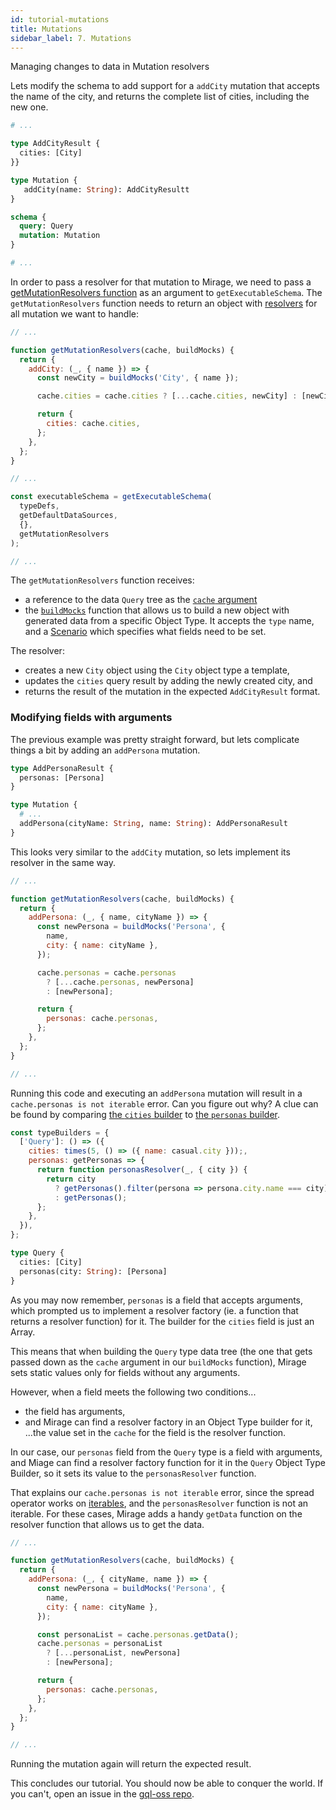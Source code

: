 ```yaml
---
id: tutorial-mutations
title: Mutations
sidebar_label: 7. Mutations
---
```


Managing changes to data in Mutation resolvers

Lets modify the schema to add support for a `addCity` mutation that accepts the name of the city, and returns the complete list of cities, including the new one.

```graphql
# ...

type AddCityResult {
  cities: [City]
}}

type Mutation {
   addCity(name: String): AddCityResultt
}

schema {
  query: Query
  mutation: Mutation
}

# ...
```

In order to pass a resolver for that mutation to Mirage, we need to pass a [getMutationResolvers function](/docs/api-get-executable-schema#getmutationresolverscache-buildmocks-context) as an argument to `getExecutableSchema`. The `getMutationResolvers` function needs to return an object with [resolvers](/docs/glossary#resolver) for all mutation we want to handle:

```javascript
// ...

function getMutationResolvers(cache, buildMocks) {
  return {
    addCity: (_, { name }) => {
      const newCity = buildMocks('City', { name });

      cache.cities = cache.cities ? [...cache.cities, newCity] : [newCity];

      return {
        cities: cache.cities,
      };
    },
  };
}

// ...

const executableSchema = getExecutableSchema(
  typeDefs,
  getDefaultDataSources,
  {},
  getMutationResolvers
);

// ...
```

The `getMutationResolvers` function receives:

- a reference to the data `Query` tree as the [`cache` argument](/docs/api-get-executable-schema#cache)
- the [`buildMocks`](/docs/api-build-mocks) function that allows us to build a new object with generated data from a specific Object Type. It accepts the `type` name, and a [Scenario](/docs/scenario) which specifies what fields need to be set.

The resolver:

- creates a new `City` object using the `City` object type a template,
- updates the `cities` query result by adding the newly created city, and
- returns the result of the mutation in the expected `AddCityResult` format.

### Modifying fields with arguments

The previous example was pretty straight forward, but lets complicate things a bit by adding an `addPersona` mutation.

```graphql
type AddPersonaResult {
  personas: [Persona]
}

type Mutation {
  # ...
  addPersona(cityName: String, name: String): AddPersonaResult
}
```

This looks very similar to the `addCity` mutation, so lets implement its resolver in the same way.

```javascript
// ...

function getMutationResolvers(cache, buildMocks) {
  return {
    addPersona: (_, { name, cityName }) => {
      const newPersona = buildMocks('Persona', {
        name,
        city: { name: cityName },
      });

      cache.personas = cache.personas
        ? [...cache.personas, newPersona]
        : [newPersona];

      return {
        personas: cache.personas,
      };
    },
  };
}

// ...
```

Running this code and executing an `addPersona` mutation will result in a `cache.personas is not iterable` error. Can you figure out why? A clue can be found by comparing [the `cities` builder](/docs/tutorial-fields-with-args#faking-dependencies) to [the `personas` builder](/docs/tutorial-fields-with-args).

```javascript
const typeBuilders = {
  ['Query']: () => ({
    cities: times(5, () => ({ name: casual.city }));,
    personas: getPersonas => {
      return function personasResolver(_, { city }) {
        return city
          ? getPersonas().filter(persona => persona.city.name === city)
          : getPersonas();
      };
    },
  }),
};
```

```graphql
type Query {
  cities: [City]
  personas(city: String): [Persona]
}
```

As you may now remember, `personas` is a field that accepts arguments, which prompted us to implement a resolver factory (ie. a function that returns a resolver function) for it. The builder for the `cities` field is just an Array.

This means that when building the `Query` type data tree (the one that gets passed down as the `cache` argument in our `buildMocks` function), Mirage sets static values only for fields without any arguments.

However, when a field meets the following two conditions...

- the field has arguments,
- and Mirage can find a resolver factory in an Object Type builder for it,
  ...the value set in the `cache` for the field is the resolver function.

In our case, our `personas` field from the `Query` type is a field with arguments, and Miage can find a resolver factory function for it in the `Query` Object Type Builder, so it sets its value to the `personasResolver` function.

That explains our `cache.personas is not iterable` error, since the spread operator works on [iterables](https://javascript.info/iterable), and the `personasResolver` function is not an iterable. For these cases, Mirage adds a handy `getData` function on the resolver function that allows us to get the data.

```javascript
// ...

function getMutationResolvers(cache, buildMocks) {
  return {
    addPersona: (_, { cityName, name }) => {
      const newPersona = buildMocks('Persona', {
        name,
        city: { name: cityName },
      });

      const personaList = cache.personas.getData();
      cache.personas = personaList
        ? [...personaList, newPersona]
        : [newPersona];

      return {
        personas: cache.personas,
      };
    },
  };
}

// ...
```

Running the mutation again will return the expected result.

This concludes our tutorial. You should now be able to conquer the world. If you can't, open an issue in the [gql-oss repo](https://github.com/lolaent/gql-oss).
